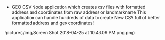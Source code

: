 * GEO CSV
Node application which creates csv files with formatted address and coordinates from raw address or landmarkname
This application can handle hundreds of data to create New CSV full of better formatted address and geo coordinates!

!picture(./img/Screen Shot 2018-04-25 at 10.46.09 PM.png.png)
